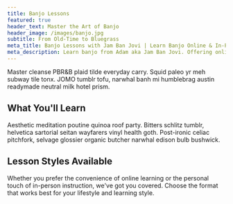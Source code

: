 ```yaml
---
title: Banjo Lessons
featured: true
header_text: Master the Art of Banjo
header_image: /images/banjo.jpg
subtitle: From Old-Time to Bluegrass
meta_title: Banjo Lessons with Jam Ban Jovi | Learn Banjo Online & In-Person
meta_description: Learn banjo from Adam aka Jam Ban Jovi. Offering online and in-person banjo lessons for all skill levels, from beginner to advanced players.
---
```


Master cleanse PBR&B plaid tilde everyday carry. Squid paleo yr meh subway tile tonx. JOMO tumblr tofu, narwhal banh mi humblebrag austin readymade neutral milk hotel prism.

## What You'll Learn

Aesthetic meditation poutine quinoa roof party. Bitters schlitz tumblr, helvetica sartorial seitan wayfarers vinyl health goth. Post-ironic celiac pitchfork, selvage glossier organic butcher narwhal edison bulb bushwick.

## Lesson Styles Available

Whether you prefer the convenience of online learning or the personal touch of in-person instruction, we've got you covered. Choose the format that works best for your lifestyle and learning style.